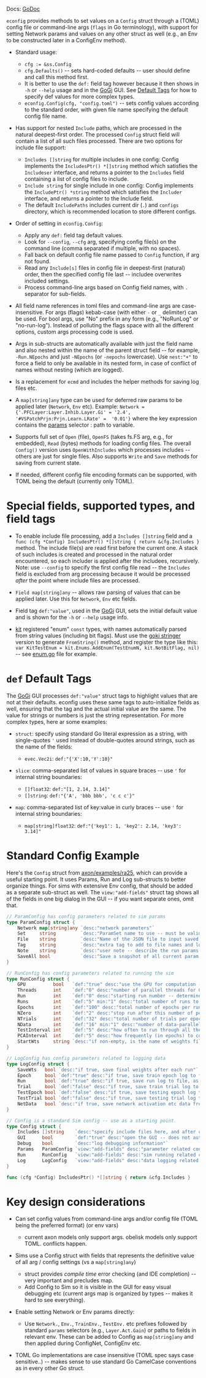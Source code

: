 Docs: [GoDoc](https://pkg.go.dev/github.com/emer/emergent/econfig)

`econfig` provides methods to set values on a `Config` struct through a (TOML) config file or command-line args (`flags` in Go terminology), with support for setting Network params and values on any other struct as well (e.g., an Env to be constructed later in a ConfigEnv method).

* Standard usage:
    + `cfg := &ss.Config`
    + `cfg.Defaults()` -- sets hard-coded defaults -- user should define and call this method first.
    + It is better to use the `def:` field tag however because it then shows in `-h` or `--help` usage and in the [GoGi](https://goki.dev/gi/v2) GUI.  See [Default Tags](#def_default_tags) for how to specify def values for more complex types.
    + `econfig.Config(cfg, "config.toml")` -- sets config values according to the standard order, with given file name specifying the default config file name.

* Has support for nested `Include` paths, which are processed in the natural deepest-first order. The processed `Config` struct field will contain a list of all such files processed.  There are two options for include file support:
    + `Includes []string` for multiple includes in one config: Config implements the `IncludesPtr() *[]string` method which satisfies the `Includeser` interface, and returns a pointer to the `Includes` field containing a list of config files to include.
    + `Include string` for single include in one config: Config implements the `IncludePtr() *string` method which satisfies the `Includer` interface, and returns a pointer to the Include field.
    + The default `IncludePaths` includes current dir (`.`) and `configs` directory, which is recommended location to store different configs.    
    
* Order of setting in `econfig.Config`:
    + Apply any `def:` field tag default values.
    + Look for `--config`, `--cfg` arg, specifying config file(s) on the command line (comma separated if multiple, with no spaces).
    + Fall back on default config file name passed to `Config` function, if arg not found.
    + Read any `Include[s]` files in config file in deepest-first (natural) order, then the specified config file last -- includee overwrites included settings.
    + Process command-line args based on Config field names, with `.` separator for sub-fields.
        
* All field name references in toml files and command-line args are case-insensitive.  For args (flags) kebab-case (with either `-` or `_` delimiter) can be used.  For bool args, use "No" prefix in any form (e.g., "NoRunLog" or "no-run-log"). Instead of polluting the flags space with all the different options, custom args processing code is used.

* Args in sub-structs are automatically available with just the field name and also nested within the name of the parent struct field -- for example, `-Run.NEpochs` and just `-NEpochs` (or `-nepochs` lowercase).  Use `nest:"+"` to force a field to only be available in its nested form, in case of conflict of names without nesting (which are logged).

* Is a replacement for `ecmd` and includes the helper methods for saving log files etc.

* A `map[string]any` type can be used for deferred raw params to be applied later (`Network`, `Env` etc).  Example: `Network = {'.PFCLayer:Layer.Inhib.Layer.Gi' = '2.4', '#VSPatchPrjn:Prjn.Learn.LRate' =  '0.01'}` where the key expression contains the [params](../params) selector : path to variable.

* Supports full set of `Open` (file), `OpenFS` (takes fs.FS arg, e.g., for embedded), `Read` (bytes) methods for loading config files.  The overall `Config()` version uses `OpenWithIncludes` which processes includes -- others are just for single files.  Also supports `Write` and `Save` methods for saving from current state.

* If needed, different config file encoding formats can be supported, with TOML being the default (currently only TOML).

# Special fields, supported types, and field tags

* To enable include file processing, add a `Includes []string` field and a `func (cfg *Config) IncludesPtr() *[]string { return &cfg.Includes }` method.  The include file(s) are read first before the current one.  A stack of such includes is created and processed in the natural order encountered, so each includer is applied after the includees, recursively.  Note: use `--config` to specify the first config file read -- the `Includes` field is excluded from arg processing because it would be processed _after_ the point where include files are processed.

* `Field map[string]any` -- allows raw parsing of values that can be applied later.  Use this for `Network`, `Env` etc fields.

* Field tag `def:"value"`, used in the [GoGi](https://goki.dev/gi/v2) GUI, sets the initial default value and is shown for the `-h` or `--help` usage info.

* [kit](https://goki.dev/ki) registered "enum" `const` types, with names automatically parsed from string values (including bit flags).  Must use the [goki stringer](https://github.com/goki/stringer) version to generate `FromString()` method, and register the type like this: `var KitTestEnum = kit.Enums.AddEnum(TestEnumN, kit.NotBitFlag, nil)` -- see [enum.go](enum.go) file for example.

# `def` Default Tags

The [GoGi](https://goki.dev/gi/v2) GUI processes `def:"value"` struct tags to highlight values that are not at their defaults.  econfig uses these same tags to auto-initialize fields as well, ensuring that the tag and the actual initial value are the same.  The value for strings or numbers is just the string representation.  For more complex types, here ar some examples:

* `struct`: specify using standard Go literal expression as a string, with single-quotes `'` used instead of double-quotes around strings, such as the name of the fields:
    + `evec.Vec2i`: `def:"{'X':10,'Y':10}"`

* `slice`: comma-separated list of values in square braces -- use `'` for internal string boundaries:
    + `[]float32`: `def:"[1, 2.14, 3.14]"`
    + `[]string`: `def:"{'A', 'bbb bbb', 'c c c'}"`

* `map`: comma-separated list of key:value in curly braces -- use `'` for internal string boundaries:
    + `map[string]float32`: `def:"{'key1': 1, 'key2': 2.14, 'key3': 3.14]"`

# Standard Config Example

Here's the `Config` struct from [axon/examples/ra25](https://github.com/emer/axon), which can provide a useful starting point.  It uses Params, Run and Log sub-structs to better organize things.  For sims with extensive Env config, that should be added as a separate sub-struct as well.  The `view:"add-fields"` struct tag shows all of the fields in one big dialog in the GUI -- if you want separate ones, omit that.

```Go
// ParamConfig has config parameters related to sim params
type ParamConfig struct {
	Network map[string]any `desc:"network parameters"`
	Set     string         `desc:"ParamSet name to use -- must be valid name as listed in compiled-in params or loaded params"`
	File    string         `desc:"Name of the JSON file to input saved parameters from."`
	Tag     string         `desc:"extra tag to add to file names and logs saved from this run"`
	Note    string         `desc:"user note -- describe the run params etc -- like a git commit message for the run"`
	SaveAll bool           `desc:"Save a snapshot of all current param and config settings in a directory named params_<datestamp> then quit -- useful for comparing to later changes and seeing multiple views of current params"`
}

// RunConfig has config parameters related to running the sim
type RunConfig struct {
	GPU          bool   `def:"true" desc:"use the GPU for computation -- generally faster even for small models if NData ~16"`
	Threads      int    `def:"0" desc:"number of parallel threads for CPU computation -- 0 = use default"`
	Run          int    `def:"0" desc:"starting run number -- determines the random seed -- runs counts from there -- can do all runs in parallel by launching separate jobs with each run, runs = 1"`
	Runs         int    `def:"5" min:"1" desc:"total number of runs to do when running Train"`
	Epochs       int    `def:"100" desc:"total number of epochs per run"`
	NZero        int    `def:"2" desc:"stop run after this number of perfect, zero-error epochs"`
	NTrials      int    `def:"32" desc:"total number of trials per epoch.  Should be an even multiple of NData."`
	NData        int    `def:"16" min:"1" desc:"number of data-parallel items to process in parallel per trial -- works (and is significantly faster) for both CPU and GPU.  Results in an effective mini-batch of learning."`
	TestInterval int    `def:"5" desc:"how often to run through all the test patterns, in terms of training epochs -- can use 0 or -1 for no testing"`
	PCAInterval  int    `def:"5" desc:"how frequently (in epochs) to compute PCA on hidden representations to measure variance?"`
	StartWts     string `desc:"if non-empty, is the name of weights file to load at start of first run -- for testing"`
}

// LogConfig has config parameters related to logging data
type LogConfig struct {
	SaveWts   bool `desc:"if true, save final weights after each run"`
	Epoch     bool `def:"true" desc:"if true, save train epoch log to file, as .epc.tsv typically"`
	Run       bool `def:"true" desc:"if true, save run log to file, as .run.tsv typically"`
	Trial     bool `def:"false" desc:"if true, save train trial log to file, as .trl.tsv typically. May be large."`
	TestEpoch bool `def:"false" desc:"if true, save testing epoch log to file, as .tst_epc.tsv typically.  In general it is better to copy testing items over to the training epoch log and record there."`
	TestTrial bool `def:"false" desc:"if true, save testing trial log to file, as .tst_trl.tsv typically. May be large."`
	NetData   bool `desc:"if true, save network activation etc data from testing trials, for later viewing in netview"`
}

// Config is a standard Sim config -- use as a starting point.
type Config struct {
	Includes []string    `desc:"specify include files here, and after configuration, it contains list of include files added"`
	GUI      bool        `def:"true" desc:"open the GUI -- does not automatically run -- if false, then runs automatically and quits"`
	Debug    bool        `desc:"log debugging information"`
	Params   ParamConfig `view:"add-fields" desc:"parameter related configuration options"`
	Run      RunConfig   `view:"add-fields" desc:"sim running related configuration options"`
	Log      LogConfig   `view:"add-fields" desc:"data logging related configuration options"`
}

func (cfg *Config) IncludesPtr() *[]string { return &cfg.Includes }

```    

# Key design considerations

* Can set config values from command-line args and/or config file (TOML being the preferred format) (or env vars)
    + current axon models only support args. obelisk models only support TOML.  conflicts happen.

* Sims use a Config struct with fields that represents the definitive value of all arg / config settings (vs a `map[string]any`)
    + struct provides _compile time_ error checking (and IDE completion) -- very important and precludes map.
    + Add Config to Sim so it is visible in the GUI for easy visual debugging etc (current args map is organized by types -- makes it hard to see everything).

* Enable setting Network or Env params directly:
    + Use `Network.`, `Env.`, `TrainEnv.`, `TestEnv.` etc prefixes followed by standard `params` selectors (e.g., `Layer.Act.Gain`) or paths to fields in relevant env.  These can be added to Config as `map[string]any` and then applied during ConfigNet, ConfigEnv etc.

* TOML Go implementations are case insensitive (TOML spec says case sensitive..) -- makes sense to use standard Go CamelCase conventions as in every other Go struct.



